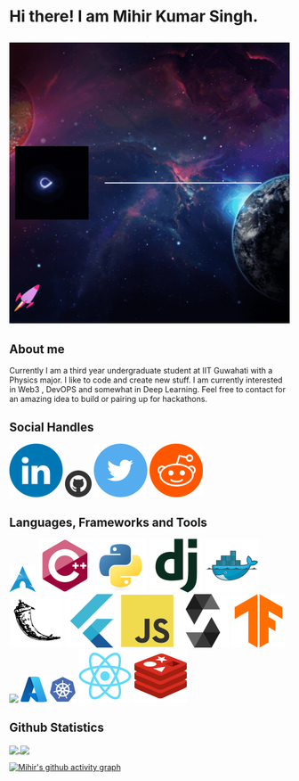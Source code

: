 # Hi there! I am Mihir Kumar Singh.
![](/assets/profile.gif)
-------------------------------------
## About me
Currently I am a third year undergraduate student at IIT Guwahati with a Physics major. I like to code and create new stuff. I am currently interested in Web3 , DevOPS and somewhat in Deep Learning. Feel free to contact for an amazing idea to build or pairing up for hackathons.

## Social Handles
[![](/assets/LinkedIN.svg)](https://www.linkedin.com/in/mahakaal17/) 
[![](/assets/Github.png)](https://github.com/mihir1739)
[![](/assets/Twitter.svg)](https://twitter.com/MihirKu11184650)
[![](/assets/Reddit.svg)](https://www.reddit.com/user/Acuriousbeing17)

## Languages, Frameworks and Tools
![](/assets/Archlinux.png)
![](/assets/cplusplus-original.svg)
![](/assets/python-original.svg)
![](/assets/django-plain.svg)
![](/assets/docker-original.svg)
![](/assets/flask-original.svg)
![](/assets/flutter-original.svg)
![](/assets/javascript-original.svg)
![](/assets/solidity-original.svg)
![](/assets/tensorflow-original.svg)
![](/assets/mysql-original.svgas)
![](/assets/azure-original.png)
![](/assets/kubernetes-plain.png)
![](/assets/react-original.svg)
![](/assets/redis-original.svg)

## Github Statistics
<a href="https://github.com/anuraghazra/github-readme-stats">
  <img align="center" src="https://github-readme-stats-eight-theta.vercel.app/api?username=mihir1739&show_icons=true&theme=tokyonight" />
</a>
<a href="https://github.com/anuraghazra/convoychat">
  <img align="center" src="[https://github-readme-stats.vercel.app/api/top-langs/?username=mihir1739&theme=tokyonight](https://github-readme-stats-eight-theta.vercel.app/api/top-langs/?username=mihir1739&layout=compact&langs_count=8&theme=tokyonight)" />
</a>

[![Mihir's github activity graph](https://github-readme-activity-graph.cyclic.app/graph?username=mihir1739&theme=tokyo-night)](https://github.com/ashutosh00710/github-readme-activity-graph)

